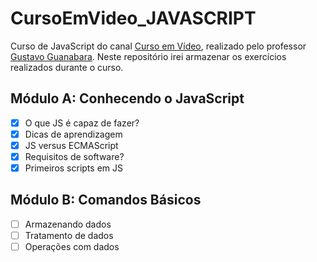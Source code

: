 # CursoEmVideo_JAVASCRIPT

Curso de JavaScript do canal [Curso em Vídeo](https://www.youtube.com/playlist?list=PLHz_AreHm4dlsK3Nr9GVvXCbpQyHQl1o1), realizado pelo professor [Gustavo Guanabara](https://github.com/gustavoguanabara).
Neste repositório irei armazenar os exercícios realizados durante o curso.

## Módulo A: Conhecendo o JavaScript
- [x] O que JS é capaz de fazer?
- [x] Dicas de aprendizagem
- [x] JS versus ECMAScript
- [x] Requisitos de software?
- [x] Primeiros scripts em JS

## Módulo B: Comandos Básicos
- [ ] Armazenando dados
- [ ] Tratamento de dados
- [ ] Operações com dados
